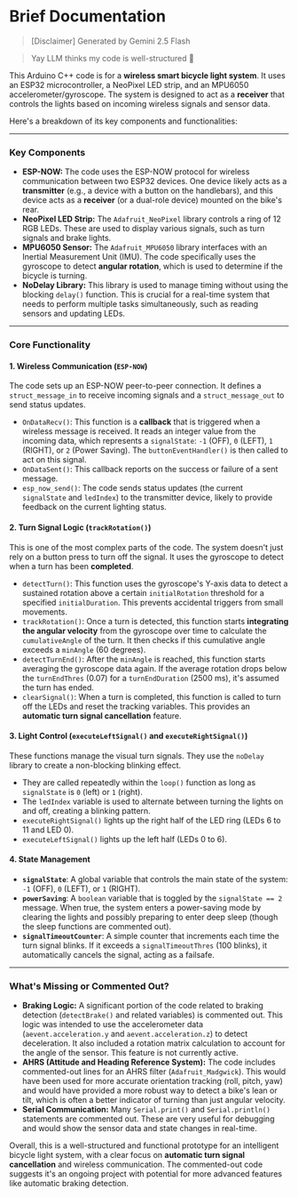 # Brief Documentation

>[Disclaimer] Generated by Gemini 2.5 Flash

> Yay LLM thinks my code is well-structured 🤣

This Arduino C++ code is for a **wireless smart bicycle light system**. It uses an ESP32 microcontroller, a NeoPixel LED strip, and an MPU6050 accelerometer/gyroscope. The system is designed to act as a **receiver** that controls the lights based on incoming wireless signals and sensor data.

Here's a breakdown of its key components and functionalities:

---

### Key Components

* **ESP-NOW:** The code uses the ESP-NOW protocol for wireless communication between two ESP32 devices. One device likely acts as a **transmitter** (e.g., a device with a button on the handlebars), and this device acts as a **receiver** (or a dual-role device) mounted on the bike's rear.
* **NeoPixel LED Strip:** The `Adafruit_NeoPixel` library controls a ring of 12 RGB LEDs. These are used to display various signals, such as turn signals and brake lights.
* **MPU6050 Sensor:** The `Adafruit_MPU6050` library interfaces with an Inertial Measurement Unit (IMU). The code specifically uses the gyroscope to detect **angular rotation**, which is used to determine if the bicycle is turning.
* **NoDelay Library:** This library is used to manage timing without using the blocking `delay()` function. This is crucial for a real-time system that needs to perform multiple tasks simultaneously, such as reading sensors and updating LEDs.

---

### Core Functionality

#### 1. Wireless Communication (`ESP-NOW`)

The code sets up an ESP-NOW peer-to-peer connection. It defines a `struct_message_in` to receive incoming signals and a `struct_message_out` to send status updates.

* `OnDataRecv()`: This function is a **callback** that is triggered when a wireless message is received. It reads an integer value from the incoming data, which represents a `signalState`: `-1` (OFF), `0` (LEFT), `1` (RIGHT), or `2` (Power Saving). The `buttonEventHandler()` is then called to act on this signal.
* `OnDataSent()`: This callback reports on the success or failure of a sent message.
* `esp_now_send()`: The code sends status updates (the current `signalState` and `ledIndex`) to the transmitter device, likely to provide feedback on the current lighting status.

#### 2. Turn Signal Logic (`trackRotation()`)

This is one of the most complex parts of the code. The system doesn't just rely on a button press to turn off the signal. It uses the gyroscope to detect when a turn has been **completed**.

* `detectTurn()`: This function uses the gyroscope's Y-axis data to detect a sustained rotation above a certain `initialRotation` threshold for a specified `initialDuration`. This prevents accidental triggers from small movements.
* `trackRotation()`: Once a turn is detected, this function starts **integrating the angular velocity** from the gyroscope over time to calculate the `cumulativeAngle` of the turn. It then checks if this cumulative angle exceeds a `minAngle` (60 degrees).
* `detectTurnEnd()`: After the `minAngle` is reached, this function starts averaging the gyroscope data again. If the average rotation drops below the `turnEndThres` (0.07) for a `turnEndDuration` (2500 ms), it's assumed the turn has ended.
* `clearSignal()`: When a turn is completed, this function is called to turn off the LEDs and reset the tracking variables. This provides an **automatic turn signal cancellation** feature.

#### 3. Light Control (`executeLeftSignal()` and `executeRightSignal()`)

These functions manage the visual turn signals. They use the `noDelay` library to create a non-blocking blinking effect.

* They are called repeatedly within the `loop()` function as long as `signalState` is `0` (left) or `1` (right).
* The `ledIndex` variable is used to alternate between turning the lights on and off, creating a blinking pattern.
* `executeRightSignal()` lights up the right half of the LED ring (LEDs 6 to 11 and LED 0).
* `executeLeftSignal()` lights up the left half (LEDs 0 to 6).

#### 4. State Management

* **`signalState`**: A global variable that controls the main state of the system: `-1` (OFF), `0` (LEFT), or `1` (RIGHT).
* **`powerSaving`**: A `boolean` variable that is toggled by the `signalState == 2` message. When true, the system enters a power-saving mode by clearing the lights and possibly preparing to enter deep sleep (though the sleep functions are commented out).
* **`signalTimeoutCounter`**: A simple counter that increments each time the turn signal blinks. If it exceeds a `signalTimeoutThres` (100 blinks), it automatically cancels the signal, acting as a failsafe.

---

### What's Missing or Commented Out?

* **Braking Logic:** A significant portion of the code related to braking detection (`detectBrake()` and related variables) is commented out. This logic was intended to use the accelerometer data (`aevent.acceleration.y` and `aevent.acceleration.z`) to detect deceleration. It also included a rotation matrix calculation to account for the angle of the sensor. This feature is not currently active.
* **AHRS (Attitude and Heading Reference System):** The code includes commented-out lines for an AHRS filter (`Adafruit_Madgwick`). This would have been used for more accurate orientation tracking (roll, pitch, yaw) and would have provided a more robust way to detect a bike's lean or tilt, which is often a better indicator of turning than just angular velocity.
* **Serial Communication:** Many `Serial.print()` and `Serial.println()` statements are commented out. These are very useful for debugging and would show the sensor data and state changes in real-time.

Overall, this is a well-structured and functional prototype for an intelligent bicycle light system, with a clear focus on **automatic turn signal cancellation** and wireless communication. The commented-out code suggests it's an ongoing project with potential for more advanced features like automatic braking detection.
